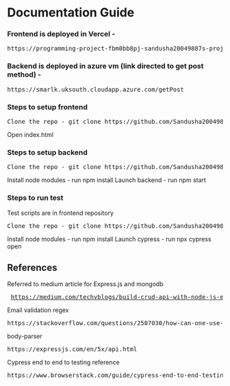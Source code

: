 
# Documentation Guide
### Frontend is deployed in Vercel -
<pre>
https://programming-project-fbm0bb8pj-sandusha20049887s-projects.vercel.app/login.html
</pre>
### Backend is deployed in azure vm (link directed to get post method) -
<pre>
https://smarlk.uksouth.cloudapp.azure.com/getPost
</pre>

### Steps to setup frontend
<pre>
Clone the repo - git clone https://github.com/Sandusha20049887/ProgrammingProject.git
</pre>
Open index.html

### Steps to setup backend
<pre>
Clone the repo - git clone https://github.com/Sandusha20049887/ProjectGarageMate.git
</pre>
Install node modules - run npm install
Launch backend - run npm start

### Steps to run test
Test scripts are in frontend repository
<pre>
Clone the repo - git clone https://github.com/Sandusha20049887/ProgrammingProject.git
</pre>
Install node modules - run npm install
Launch cypress - run npx cypress open

## References
Referred to medium article for Express.js and mongodb <pre>
https://medium.com/techvblogs/build-crud-api-with-node-js-express-and-mongodb-e3aa58da3915</pre>

Email validation regex 
<pre>https://stackoverflow.com/questions/2507030/how-can-one-use-jquery-to-validate-email-addresses</pre>

body-parser
<pre>https://expressjs.com/en/5x/api.html</pre>

Cypress end to end to testing reference
<pre>https://www.browserstack.com/guide/cypress-end-to-end-testing</pre>


